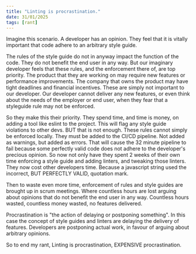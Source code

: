 ```yaml
---
title: "Linting is procrastination."
date: 31/01/2025
tags: [rant]
---
```


Imagine this scenario. A developer has an opinion. They feel that it is vitally important that code
adhere to an arbitrary style guide.

<!-- more -->

The rules of the style guide do not in anyway impact the function of the code. They do not benefit the 
end user in any way. But our imaginary developer feels that these rules, and the enforcement there of,
are top priority. The product that they are working on may require new features or performance improvements.
The company that owns the product may have tight deadlines and financial incentives. These are simply not
important to our developer. Our developer cannot deliver any new features, or even think about the needs of
the employer or end user, when they fear that a styleguide rule may not be enforced.

So they make this their priority. They spend time, and time is money, on adding a tool like eslint to the
project. This will flag any style guide violations to other devs. BUT that is not enough. These rules
cannot simply be enforced locally. They must be added to the CI/CD pipeline. Not added as warnings, but
added as errors. That will cause the 32 minute pipeline to fail because some perfectly valid code does not
adhere to the developer's precious opinion. So now not only have they spent 2 weeks of their own time
enforcing a style guide and adding linters, and tweaking those linters. They now cost other developers
time. Because a javascript string used the incorrect, BUT PERFECTLY VALID, quotation mark.

Then to waste even more time, enforcement of rules and style guides are brought up in scrum meetings.
Where countless hours are lost arguing about opinions that do not benefit the end user in any way.
Countless hours wasted, countless money wasted, no features delivered. 

Procrastination is "the action of delaying or postponing something". In this case the concept of style guides
and linters are delaying the delivery of features. Developers are postponing actual work, in favour of
arguing about arbitrary opinions.

So to end my rant, Linting is procrastination, EXPENSIVE procrastination.
